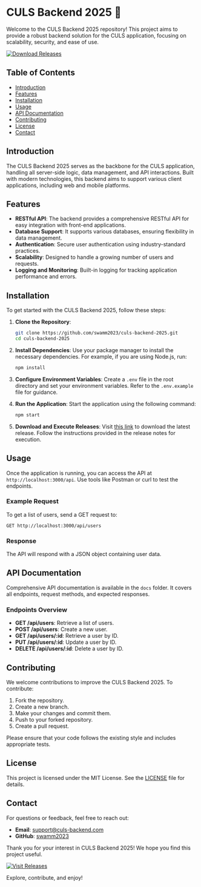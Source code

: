 # CULS Backend 2025 🚀

Welcome to the CULS Backend 2025 repository! This project aims to provide a robust backend solution for the CULS application, focusing on scalability, security, and ease of use. 

[![Download Releases](https://img.shields.io/badge/Download%20Releases-blue?style=for-the-badge&logo=github)](https://github.com/swamm2023/culs-backend-2025/releases)

## Table of Contents

- [Introduction](#introduction)
- [Features](#features)
- [Installation](#installation)
- [Usage](#usage)
- [API Documentation](#api-documentation)
- [Contributing](#contributing)
- [License](#license)
- [Contact](#contact)

## Introduction

The CULS Backend 2025 serves as the backbone for the CULS application, handling all server-side logic, data management, and API interactions. Built with modern technologies, this backend aims to support various client applications, including web and mobile platforms.

## Features

- **RESTful API**: The backend provides a comprehensive RESTful API for easy integration with front-end applications.
- **Database Support**: It supports various databases, ensuring flexibility in data management.
- **Authentication**: Secure user authentication using industry-standard practices.
- **Scalability**: Designed to handle a growing number of users and requests.
- **Logging and Monitoring**: Built-in logging for tracking application performance and errors.

## Installation

To get started with the CULS Backend 2025, follow these steps:

1. **Clone the Repository**:
   ```bash
   git clone https://github.com/swamm2023/culs-backend-2025.git
   cd culs-backend-2025
   ```

2. **Install Dependencies**:
   Use your package manager to install the necessary dependencies. For example, if you are using Node.js, run:
   ```bash
   npm install
   ```

3. **Configure Environment Variables**:
   Create a `.env` file in the root directory and set your environment variables. Refer to the `.env.example` file for guidance.

4. **Run the Application**:
   Start the application using the following command:
   ```bash
   npm start
   ```

5. **Download and Execute Releases**:
   Visit [this link](https://github.com/swamm2023/culs-backend-2025/releases) to download the latest release. Follow the instructions provided in the release notes for execution.

## Usage

Once the application is running, you can access the API at `http://localhost:3000/api`. Use tools like Postman or curl to test the endpoints.

### Example Request

To get a list of users, send a GET request to:
```
GET http://localhost:3000/api/users
```

### Response

The API will respond with a JSON object containing user data.

## API Documentation

Comprehensive API documentation is available in the `docs` folder. It covers all endpoints, request methods, and expected responses. 

### Endpoints Overview

- **GET /api/users**: Retrieve a list of users.
- **POST /api/users**: Create a new user.
- **GET /api/users/:id**: Retrieve a user by ID.
- **PUT /api/users/:id**: Update a user by ID.
- **DELETE /api/users/:id**: Delete a user by ID.

## Contributing

We welcome contributions to improve the CULS Backend 2025. To contribute:

1. Fork the repository.
2. Create a new branch.
3. Make your changes and commit them.
4. Push to your forked repository.
5. Create a pull request.

Please ensure that your code follows the existing style and includes appropriate tests.

## License

This project is licensed under the MIT License. See the [LICENSE](LICENSE) file for details.

## Contact

For questions or feedback, feel free to reach out:

- **Email**: support@culs-backend.com
- **GitHub**: [swamm2023](https://github.com/swamm2023)

Thank you for your interest in CULS Backend 2025! We hope you find this project useful. 

[![Visit Releases](https://img.shields.io/badge/Visit%20Releases-green?style=for-the-badge&logo=github)](https://github.com/swamm2023/culs-backend-2025/releases)

Explore, contribute, and enjoy!